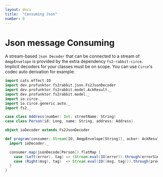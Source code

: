 ```yaml
---
layout: docs
title:  "Consuming Json"
number: 9
---
```


# Json message Consuming

A stream-based `Json Decoder` that can be connected to a stream of `AmqpEnvelope` is provided by the extra dependency `fs2-rabbit-circe`. Implicit decoders for your classes must be on scope. You can use `Circe`'s codec auto derivation for example:

```scala mdoc:silent
import cats.effect.IO
import dev.profunktor.fs2rabbit.json.Fs2JsonDecoder
import dev.profunktor.fs2rabbit.model.AckResult._
import dev.profunktor.fs2rabbit.model._
import io.circe._
import io.circe.generic.auto._
import fs2._

case class Address(number: Int, streetName: String)
case class Person(id: Long, name: String, address: Address)

object ioDecoder extends Fs2JsonDecoder

def program(consumer: Stream[IO, AmqpEnvelope[String]], acker: AckResult => IO[Unit], errorSink: Pipe[IO, Error, Unit], processorSink: Pipe[IO, (Person, DeliveryTag), Unit]) = {
  import ioDecoder._

  consumer.map(jsonDecode[Person]).flatMap {
    case (Left(error), tag) => (Stream.eval(IO(error)).through(errorSink)).as(NAck(tag)).evalMap(acker)
    case (Right(msg), tag)  => Stream.eval(IO((msg, tag))).through(processorSink)
  }
}
```

